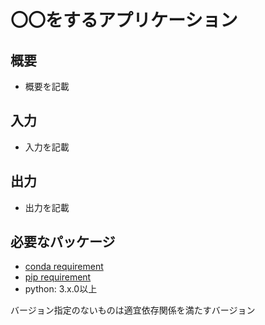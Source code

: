 # 〇〇をするアプリケーション

## 概要

- 概要を記載

## 入力

- 入力を記載

## 出力

- 出力を記載

## 必要なパッケージ

- [conda requirement](requirements/requirements_conda.txt)
- [pip requirement](requirements/requirements_pip.txt)
- python: 3.x.0以上

バージョン指定のないものは適宜依存関係を満たすバージョン
